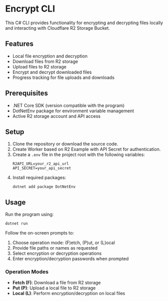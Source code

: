 # Encrypt CLI

This C# CLI provides functionality for encrypting and decrypting files locally and interacting with Cloudflare R2 Storage Bucket.

## Features

- Local file encryption and decryption
- Download files from R2 storage
- Upload files to R2 storage
- Encrypt and decrypt downloaded files
- Progress tracking for file uploads and downloads

## Prerequisites

- .NET Core SDK (version compatible with the program)
- DotNetEnv package for environment variable management
- Active R2 storage account and API access

## Setup

1. Clone the repository or download the source code.
2. Create Worker based on R2 Example with API Secret for authentication.
3. Create a `.env` file in the project root with the following variables:
   ```
   R2API_URL=your_r2_api_url
   API_SECRET=your_api_secret
   ```
4. Install required packages:
   ```
   dotnet add package DotNetEnv
   ```

## Usage

Run the program using:
```
dotnet run
```

Follow the on-screen prompts to:
1. Choose operation mode: (F)etch, (P)ut, or (L)ocal
2. Provide file paths or names as requested
3. Select encryption or decryption operations
4. Enter encryption/decryption passwords when prompted

### Operation Modes

- **Fetch (F)**: Download a file from R2 storage
- **Put (P)**: Upload a local file to R2 storage
- **Local (L)**: Perform encryption/decryption on local files
